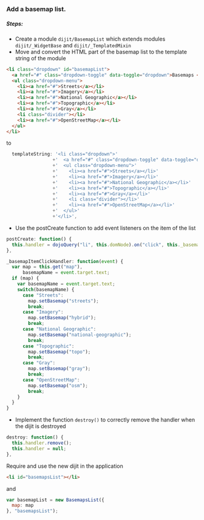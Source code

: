 ### Add a basemap list.

##### Steps:

- Create a module `dijit/BasemapList` which extends modules `dijit/_WidgetBase` and `dijit/_TemplatedMixin`
- Move and convert the HTML part of the basemap list to the template string of the module

```html
<li class="dropdown" id="basemapList">
  <a href="#" class="dropdown-toggle" data-toggle="dropdown">Basemaps <b class="caret"></b></a>
  <ul class="dropdown-menu">
    <li><a href="#">Streets</a></li>
    <li><a href="#">Imagery</a></li>
    <li><a href="#">National Geographic</a></li>
    <li><a href="#">Topographic</a></li>
    <li><a href="#">Gray</a></li>
    <li class="divider"></li>
    <li><a href="#">OpenStreetMap</a></li>
  </ul>
</li>
```
to
```javascript
  templateString: '<li class="dropdown">'
                 +'  <a href="#" class="dropdown-toggle" data-toggle="dropdown">Basemaps <b class="caret"></b></a>'
                 +'  <ul class="dropdown-menu">'
                 +'    <li><a href="#">Streets</a></li>'
                 +'    <li><a href="#">Imagery</a></li>'
                 +'    <li><a href="#">National Geographic</a></li>'
                 +'    <li><a href="#">Topographic</a></li>'
                 +'    <li><a href="#">Gray</a></li>'
                 +'    <li class="divider"></li>'
                 +'    <li><a href="#">OpenStreetMap</a></li>'
                 +'  </ul>'
                 +'</li>',
```

- Use the postCreate function to add event listeners on the item of the list
```javascript
postCreate: function() {
  this.handler = dojoQuery("li", this.domNode).on("click", this._basemapItemClickHandler);
},

_basemapItemClickHandler: function(event) {
  var map = this.get("map"),
      basemapName = event.target.text;
  if (map) {
    var basemapName = event.target.text;
    switch(basemapName) {
      case "Streets":
        map.setBasemap("streets");
        break;
      case "Imagery":
        map.setBasemap("hybrid");
        break;
      case "National Geographic":
        map.setBasemap("national-geographic");
        break;
      case "Topographic":
        map.setBasemap("topo");
        break;
      case "Gray":
        map.setBasemap("gray");
        break;
      case "OpenStreetMap":
        map.setBasemap("osm");
        break;
    }
  }
}
```

- Implement the function `destroy()` to correctly remove the handler when the dijit is destroyed
```javascript
destroy: function() {
  this.handler.remove();
  this.handler = null;
},
```

Require and use the new dijit in the application
```html
<li id="basemapsList"></li>
```
and
```javascript
var basemapList = new BasemapsList({
  map: map
}, "basemapsList");
```
